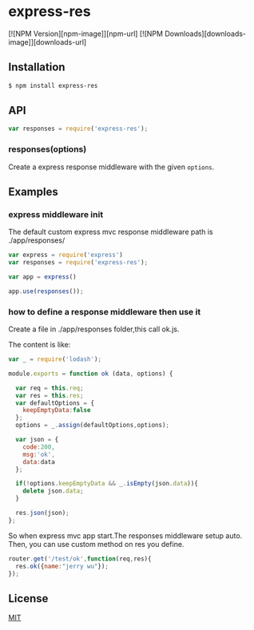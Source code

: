 # express-res

[![NPM Version][npm-image]][npm-url]
[![NPM Downloads][downloads-image]][downloads-url]

## Installation

```bash
$ npm install express-res
```

## API

```js
var responses = require('express-res');
```

### responses(options)

Create a express response middleware with the given `options`.



## Examples

### express middleware init

The default custom express mvc response middleware path is ./app/responses/


```js
var express = require('express')
var responses = require('express-res');

var app = express()

app.use(responses());

```

### how to define a response middleware then use it

Create a file in ./app/responses folder,this call ok.js.

The content is like:

```js
var _ = require('lodash');

module.exports = function ok (data, options) {

  var req = this.req;
  var res = this.res;
  var defaultOptions = {
    keepEmptyData:false
  };
  options = _.assign(defaultOptions,options);

  var json = {
    code:200,
    msg:'ok',
    data:data
  };

  if(!options.keepEmptyData && _.isEmpty(json.data)){
    delete json.data;
  }

  res.json(json);
};
```

So when express mvc app start.The responses middleware setup auto.
Then, you can use custom method on res you define.

```js
router.get('/test/ok',function(req,res){
  res.ok({name:"jerry wu"});
});
```


## License

[MIT](LICENSE)